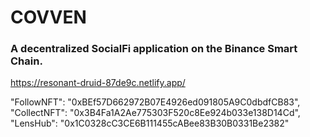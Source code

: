 # COVVEN
### A decentralized SocialFi application on the Binance Smart Chain.
https://resonant-druid-87de9c.netlify.app/

"FollowNFT": "0xBEf57D662972B07E4926ed091805A9C0dbdfCB83",
"CollectNFT": "0x3B4Fa1A2Ae775303F520c8Ee924b033e138D14Cd",
"LensHub": "0x1C0328cC3CE6B111455cABee83B30B0331Be2382"